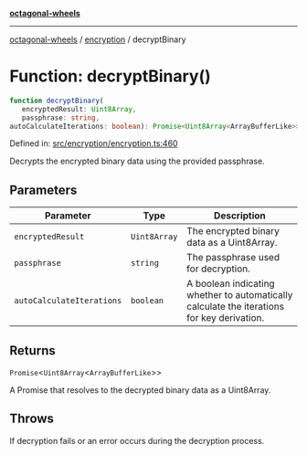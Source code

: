 [**octagonal-wheels**](../../README.md)

***

[octagonal-wheels](../../modules.md) / [encryption](../README.md) / decryptBinary

# Function: decryptBinary()

```ts
function decryptBinary(
   encryptedResult: Uint8Array, 
   passphrase: string, 
autoCalculateIterations: boolean): Promise<Uint8Array<ArrayBufferLike>>;
```

Defined in: [src/encryption/encryption.ts:460](https://github.com/vrtmrz/octagonal-wheels/blob/main/src/encryption/encryption.ts#L460)

Decrypts the encrypted binary data using the provided passphrase.

## Parameters

| Parameter | Type | Description |
| ------ | ------ | ------ |
| `encryptedResult` | `Uint8Array` | The encrypted binary data as a Uint8Array. |
| `passphrase` | `string` | The passphrase used for decryption. |
| `autoCalculateIterations` | `boolean` | A boolean indicating whether to automatically calculate the iterations for key derivation. |

## Returns

`Promise`\<`Uint8Array`\<`ArrayBufferLike`\>\>

A Promise that resolves to the decrypted binary data as a Uint8Array.

## Throws

If decryption fails or an error occurs during the decryption process.

